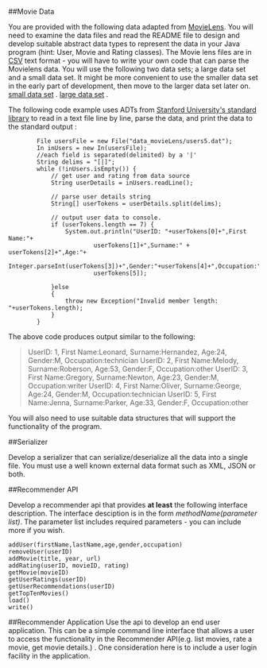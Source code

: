 ##Movie Data

You are provided with the following data adapted from  [MovieLens](https://movielens.org/). You will need to examine the data files and read the README file to design and develop suitable abstract data types  to represent the data in your Java program (hint: User, Movie and Rating classes). The Movie lens files are in [CSV](https://en.wikipedia.org/wiki/Comma-separated_values)  text format - you will have to write your own code that can parse the Movielens data. 
You will use the following two data sets; a large data set and a small data set. It might be more convenient to use the smaller data set in the early part of development, then move to the larger data set later on.
[small data set](data/moviedata_small.zip) .
[large data set](data/moviedata.zip) .


The following code example uses ADTs from  [Stanford University's standard library](http://introcs.cs.princeton.edu/java/stdlib/stdlib-package.jar)  to read in a text file line by line, parse the data, and print the data to the standard output  :

~~~
		File usersFile = new File("data_movieLens/users5.dat");
		In inUsers = new In(usersFile);
  		//each field is separated(delimited) by a '|'
		String delims = "[|]";
		while (!inUsers.isEmpty()) {
			// get user and rating from data source
			String userDetails = inUsers.readLine();

			// parse user details string
			String[] userTokens = userDetails.split(delims);

			// output user data to console.
			if (userTokens.length == 7) {
				System.out.println("UserID: "+userTokens[0]+",First Name:"+
						userTokens[1]+",Surname:" + userTokens[2]+",Age:"+
						Integer.parseInt(userTokens[3])+",Gender:"+userTokens[4]+",Occupation:"+
						userTokens[5]);
				
			}else
			{
				throw new Exception("Invalid member length: "+userTokens.length);
			}
		}
~~~

The above code produces output similar to the following:

>UserID: 1, First Name:Leonard, Surname:Hernandez, Age:24, Gender:M, Occupation:technician
>UserID: 2, First Name:Melody, Surname:Roberson, Age:53, Gender:F, Occupation:other
>UserID: 3, First Name:Gregory, Surname:Newton, Age:23, Gender:M, Occupation:writer
>UserID: 4, First Name:Oliver, Surname:George, Age:24, Gender:M, Occupation:technician
>UserID: 5, First Name:Jenna, Surname:Parker, Age:33, Gender:F, Occupation:other

You will also need to use  suitable data structures that will support the functionality of the program.

##Serializer

Develop a serializer that can serialize/deserialize all the data into a single file. You must use a well known external data format such as XML, JSON or both. 

##Recommender API

Develop a recommender api that provides **at least** the following interface description. The interface desciption is in the form *methodName(parameter list)*. The parameter list includes required parameters - you can include more if you wish.


	addUser(firstName,lastName,age,gender,occupation)
	removeUser(userID)
	addMovie(title, year, url)
	addRating(userID, movieID, rating)
	getMovie(movieID)
	getUserRatings(userID)
	getUserRecommendations(userID)
	getTopTenMovies()
	load()
	write()


##Recommender Application
Use the api to develop an end user application. This can be a simple command line interface that allows a user to access the functionality in the Recommender API(e.g. list movies, rate a movie, get movie details.) . One consideration here is to include a user login facility in the application.


  